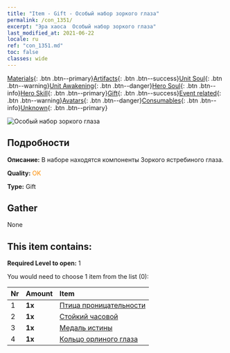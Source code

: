 ```yaml
---
title: "Item - Gift - Особый набор зоркого глаза"
permalink: /con_1351/
excerpt: "Эра хаоса  Особый набор зоркого глаза"
last_modified_at: 2021-06-22
locale: ru
ref: "con_1351.md"
toc: false
classes: wide
---
```

 [Materials](/ItemsRU/){: .btn .btn--primary}[Artifacts](/ItemsRU/Artifacts/){: .btn .btn--success}[Unit Soul](/ItemsRU/UnitSoul/){: .btn .btn--warning}[Unit Awakening](/ItemsRU/UnitAwakening/){: .btn .btn--danger}[Hero Soul](/ItemsRU/HeroSoul/){: .btn .btn--info}[Hero Skill](/ItemsRU/HeroSkill/){: .btn .btn--primary}[Gift](/ItemsRU/Gift/){: .btn .btn--success}[Event related](/ItemsRU/Events/){: .btn .btn--warning}[Avatars](/ItemsRU/Avatars/){: .btn .btn--danger}[Consumables](/ItemsRU/Consumables/){: .btn .btn--info}[Unknown](/ItemsRU/Unknown/){: .btn .btn--primary}

 ![Особый набор зоркого глаза](/images/t/i_906028.png)

## Подробности
 **Описание:** В наборе находятся компоненты Зоркого ястребиного глаза.

 **Quality:** <span style="color: #FF8C00">OK</span>

 **Type:** Gift

## Gather

  None

## This item contains:

 **Required Level to open:** 1

 You would need to choose 1 item from the list (0):

  | Nr | Amount |     Item    |
  |:---|:-------|:------------|
  | 1 |  **1x** | [Птица проницательности](/ItemsRU/art_132/) |  | 
  | 2 |  **1x** | [Стойкий часовой](/ItemsRU/art_133/) |  | 
  | 3 |  **1x** | [Медаль истины](/ItemsRU/art_134/) |  | 
  | 4 |  **1x** | [Кольцо орлиного глаза](/ItemsRU/art_135/) |  | 
